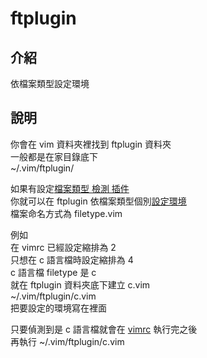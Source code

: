 # ftplugin

## 介紹

依檔案類型設定環境

## 說明

你會在 vim 資料夾裡找到 ftplugin 資料夾  
一般都是在家目錄底下  
~/.vim/ftplugin/

如果有設定[檔案類型 檢測 插件](../she-ding-huan-jing-zhi-ling/#huan-jing-zhi-ling)  
你就可以在 ftplugin 依檔案類型個別[設定環境](../she-ding-huan-jing-zhi-ling/)  
檔案命名方式為 filetype.vim

例如  
在 vimrc 已經設定縮排為 2  
只想在 c 語言檔時設定縮排為 4  
c 語言檔 filetype 是 c  
就在 ftplugin 資料夾底下建立 c.vim  
~/.vim/ftplugin/c.vim  
把要設定的環境寫在裡面

只要偵測到是 c 語言檔就會在 [vimrc](./) 執行完之後  
再執行 ~/.vim/ftplugin/c.vim

